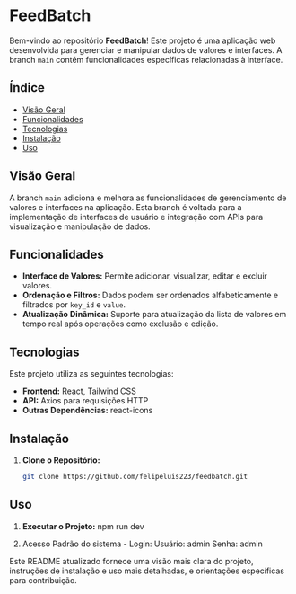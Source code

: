# FeedBatch

Bem-vindo ao repositório **FeedBatch**! Este projeto é uma aplicação web desenvolvida para gerenciar e manipular dados de valores e interfaces. A branch `main` contém funcionalidades específicas relacionadas à interface.

## Índice

- [Visão Geral](#visão-geral)
- [Funcionalidades](#funcionalidades)
- [Tecnologias](#tecnologias)
- [Instalação](#instalação)
- [Uso](#uso)

## Visão Geral

A branch `main` adiciona e melhora as funcionalidades de gerenciamento de valores e interfaces na aplicação. Esta branch é voltada para a implementação de interfaces de usuário e integração com APIs para visualização e manipulação de dados.

## Funcionalidades

- **Interface de Valores:** Permite adicionar, visualizar, editar e excluir valores.
- **Ordenação e Filtros:** Dados podem ser ordenados alfabeticamente e filtrados por `key_id` e `value`.
- **Atualização Dinâmica:** Suporte para atualização da lista de valores em tempo real após operações como exclusão e edição.

## Tecnologias

Este projeto utiliza as seguintes tecnologias:

- **Frontend:** React, Tailwind CSS
- **API:** Axios para requisições HTTP
- **Outras Dependências:** react-icons

## Instalação

1. **Clone o Repositório:**

   ```bash
   git clone https://github.com/felipeluis223/feedbatch.git


## Uso
1. **Executar o Projeto:**
   npm run dev

2. Acesso Padrão do sistema - Login:
   Usuário: admin
   Senha: admin
   

Este README atualizado fornece uma visão mais clara do projeto, instruções de instalação e uso mais detalhadas, e orientações específicas para contribuição.


